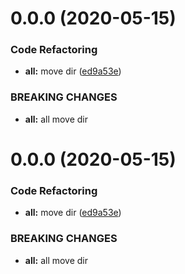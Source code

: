 # 0.0.0 (2020-05-15)


### Code Refactoring

* **all:** move dir ([ed9a53e](https://github.com/tanghaojie/tanghaojie.github.io/commit/ed9a53e52f20d7936496fbf9f53290e640f601bd))


### BREAKING CHANGES

* **all:** all move dir



# 0.0.0 (2020-05-15)


### Code Refactoring

* **all:** move dir ([ed9a53e](https://github.com/tanghaojie/tanghaojie.github.io/commit/ed9a53e52f20d7936496fbf9f53290e640f601bd))


### BREAKING CHANGES

* **all:** all move dir



